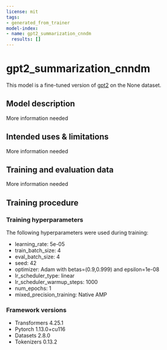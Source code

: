 ```yaml
---
license: mit
tags:
- generated_from_trainer
model-index:
- name: gpt2_summarization_cnndm
  results: []
---
```


<!-- This model card has been generated automatically according to the information the Trainer had access to. You
should probably proofread and complete it, then remove this comment. -->

# gpt2_summarization_cnndm

This model is a fine-tuned version of [gpt2](https://huggingface.co/gpt2) on the None dataset.

## Model description

More information needed

## Intended uses & limitations

More information needed

## Training and evaluation data

More information needed

## Training procedure

### Training hyperparameters

The following hyperparameters were used during training:
- learning_rate: 5e-05
- train_batch_size: 4
- eval_batch_size: 4
- seed: 42
- optimizer: Adam with betas=(0.9,0.999) and epsilon=1e-08
- lr_scheduler_type: linear
- lr_scheduler_warmup_steps: 1000
- num_epochs: 1
- mixed_precision_training: Native AMP

### Framework versions

- Transformers 4.25.1
- Pytorch 1.13.0+cu116
- Datasets 2.8.0
- Tokenizers 0.13.2
